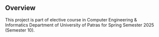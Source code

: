 ## Overview
This project is part of  elective course in Computer Engineering & Informatics Department of University of Patras for Spring Semester 2025 (Semester 10).
